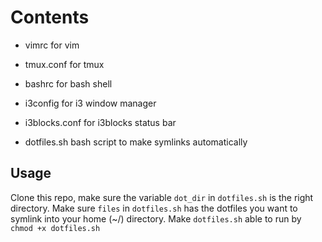 # Contents

* vimrc for vim
* tmux.conf for tmux
* bashrc for bash shell
* i3config for i3 window manager
* i3blocks.conf for i3blocks status bar

* dotfiles.sh bash script to make symlinks automatically

## Usage

Clone this repo, make sure the variable `dot_dir` in `dotfiles.sh` is the right directory. Make sure `files` in `dotfiles.sh` has the dotfiles you want to symlink into your home (~/) directory. Make `dotfiles.sh` able to run by `chmod +x dotfiles.sh`
